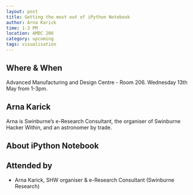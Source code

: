 ```yaml
---
layout: post
title: Getting the most out of iPython Notebook
author: Arna Karick
time: 1-3 PM
location: AMDC 206
category: upcoming
tags: visualisation
---
```


## Where & When

Advanced Manufacturing and Design Centre - Room 206. Wednesday 13th May from 1-3pm.

## Arna Karick

Arna is Swinburne’s e-Research Consultant, the organiser of Swinburne Hacker Within, and an astronomer by trade. 

## About iPython Notebook 


## Attended by
<ul>
<li>Arna Karick, SHW organiser  &amp; e-Research Consultant (Swinburne Research)</li>
</ul>
